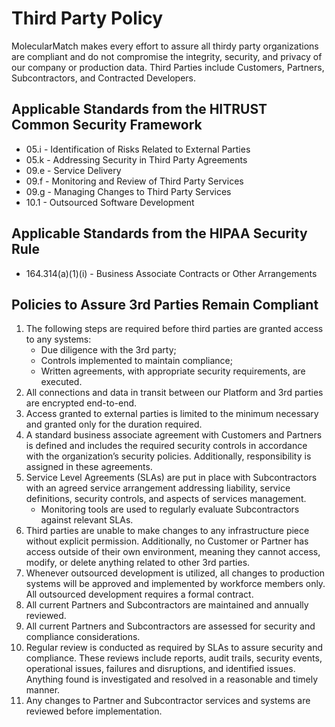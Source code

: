 # Third Party Policy

MolecularMatch makes every effort to assure all thirdy party organizations are compliant and do not compromise the integrity, security, and privacy of our company or production data. Third Parties include Customers, Partners, Subcontractors, and Contracted Developers.

## Applicable Standards from the HITRUST Common Security Framework

*  05.i - Identification of Risks Related to External Parties
*  05.k - Addressing Security in Third Party Agreements
*  09.e - Service Delivery
*  09.f - Monitoring and Review of Third Party Services
*  09.g - Managing Changes to Third Party Services
*  10.1 - Outsourced Software Development

## Applicable Standards from the HIPAA Security Rule

* 164.314(a)(1)(i) - Business Associate Contracts or Other Arrangements

## Policies to Assure 3rd Parties Remain Compliant

1. The following steps are required before third parties are granted access to any systems:
	* Due diligence with the 3rd party;
	* Controls implemented to maintain compliance;
	* Written agreements, with appropriate security requirements, are executed.
2. All connections and data in transit between	 our Platform and 3rd parties are encrypted end-to-end.
3. Access granted to external parties is limited to the minimum necessary and granted only for the duration required.
4. A standard business associate agreement with Customers and Partners is defined and includes the required security controls in accordance with the organization’s security policies. Additionally, responsibility is assigned in these agreements.
5. Service Level Agreements (SLAs) are put in place with Subcontractors with an agreed service arrangement addressing liability, service definitions, security controls, and aspects of services management.
	* Monitoring tools are used to regularly evaluate Subcontractors against relevant SLAs.
7. Third parties are unable to make changes to any infrastructure piece without explicit permission. Additionally, no Customer or Partner has access outside of their own environment, meaning they cannot access, modify, or delete anything related to other 3rd parties. 
8. Whenever outsourced development is utilized, all changes to production systems will be approved and implemented by workforce members only. All outsourced development requires a formal contract.
9. All current Partners and Subcontractors are maintained and annually reviewed.
10. All current Partners and Subcontractors are assessed for security and compliance considerations.
11. Regular review is conducted as required by SLAs to assure security and compliance. These reviews include reports, audit trails, security events, operational issues, failures and disruptions, and identified issues.  Anything found is investigated and resolved in a reasonable and timely manner.
13. Any changes to Partner and Subcontractor services and systems are reviewed before implementation.
